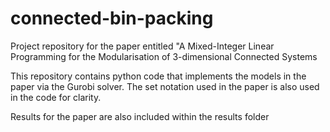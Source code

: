 # connected-bin-packing
Project repository for the paper entitled "A Mixed-Integer Linear Programming for the Modularisation of 3-dimensional Connected Systems

This repository contains python code that implements the models in the paper via the Gurobi solver. The set notation used in the paper is also used in the code for clarity. 

Results for the paper are also included within the results folder
